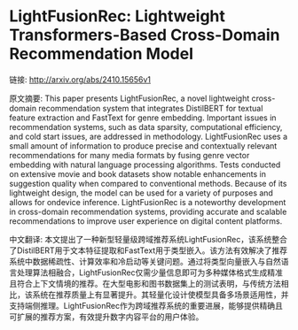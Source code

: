 # LightFusionRec: Lightweight Transformers-Based Cross-Domain Recommendation Model

链接: http://arxiv.org/abs/2410.15656v1

原文摘要:
This paper presents LightFusionRec, a novel lightweight cross-domain
recommendation system that integrates DistilBERT for textual feature extraction
and FastText for genre embedding. Important issues in recommendation systems,
such as data sparsity, computational efficiency, and cold start issues, are
addressed in methodology. LightFusionRec uses a small amount of information to
produce precise and contextually relevant recommendations for many media
formats by fusing genre vector embedding with natural language processing
algorithms. Tests conducted on extensive movie and book datasets show notable
enhancements in suggestion quality when compared to conventional methods.
Because of its lightweight design, the model can be used for a variety of
purposes and allows for ondevice inference. LightFusionRec is a noteworthy
development in cross-domain recommendation systems, providing accurate and
scalable recommendations to improve user experience on digital content
platforms.

中文翻译:
本文提出了一种新型轻量级跨域推荐系统LightFusionRec，该系统整合了DistilBERT用于文本特征提取和FastText用于类型嵌入。该方法有效解决了推荐系统中数据稀疏性、计算效率和冷启动等关键问题。通过将类型向量嵌入与自然语言处理算法相融合，LightFusionRec仅需少量信息即可为多种媒体格式生成精准且符合上下文情境的推荐。在大型电影和图书数据集上的测试表明，与传统方法相比，该系统在推荐质量上有显著提升。其轻量化设计使模型具备多场景适用性，并支持端侧推理。LightFusionRec作为跨域推荐系统的重要进展，能够提供精确且可扩展的推荐方案，有效提升数字内容平台的用户体验。
